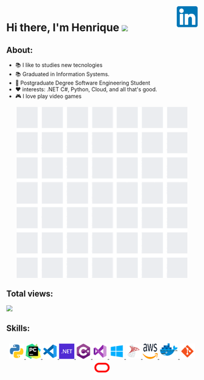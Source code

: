 
<a href="https://www.linkedin.com/in/henrique-oliveira-5a2144234/" target="_blank">
    <img 
        src="images/linkedin.svg" 
        alt="linkedIn" 
        width="55" 
        align="right" />
</a>


# Hi there, I'm Henrique <img src="https://raw.githubusercontent.com/iampavangandhi/iampavangandhi/master/gifs/Hi.gif" width="30px"></h2>


## About: 

- 📚 I like to studies new tecnologies
- 📚 Graduated in Information Systems.
- 🌱 Postgraduate Degree Software Engineering Student 
- ❤️ interests:  .NET C#, Python, Cloud, and all that's good.
- 🎮 I love play video games 

<p align="center">
  <a href="#">
    <img align="center" width="450" src="animation/gith.gif" />
  </a>
</p>

## Total views:

<img alingn="center" src="https://profile-counter.glitch.me/Olivierah/count.svg" />

## Skills:
<p align="center">
    <a href="https://www.python.org"><img src="images/python.svg" alt="python" width="40" height="40"/>
    <a href="https://www.jetbrains.com/pt-br/pycharm/"><img src="images/PyCharm.svg" alt="PyCharm" width="40" height="40"/>
    <a href="https://code.visualstudio.com"><img src="images/vscode.svg" alt="vscode" width="40" height="40"/> 
    <a href="https://dotnet.microsoft.com/download"><img src="images/net.svg" alt="net" width="40" height="40"/>  
    <a href="https://docs.microsoft.com/pt-br/dotnet/csharp/"><img src="images/cs.svg" alt="cs" width="40" height="40"/>
    <a href="https://visualstudio.microsoft.com/pt-br/downloads/"><img src="images/visualStudio.svg" alt="visualStudio" width="40" height="40"/>
    <a href="https://www.microsoft.com/pt-br/windows/"><img src="images/windows.svg" alt="windows" width="40" height="40"/>
    <a href="https://www.microsoft.com/pt-br/sql-server"><img src="images/mssql.svg" alt="mssql" width="40" height="40"/>
    <a href="https://aws.amazon.com/pt/"><img src="images/aws.svg" alt="aws" width="40" height="40"/>  
    <a href="https://www.docker.com/"><img src="images/docker.svg" alt="docker" width="50" height="50"/>
    <a href="https://git-scm.com/"><img src="images/git.svg" alt="git" width="40" height="40"/>
    <a href="https://www.oracle.com/br/database/"><img src="images/ora.svg" alt="ora" width="40" height="40"/>

     
</p>






